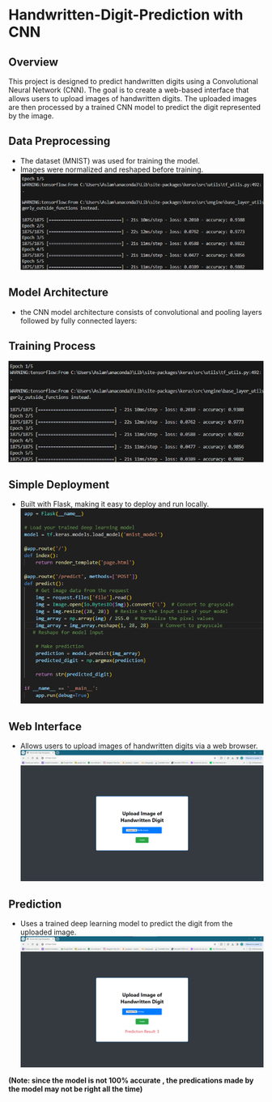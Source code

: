 # Handwritten-Digit-Prediction with CNN

## Overview
This project is designed to predict handwritten digits using a Convolutional Neural Network (CNN). 
The goal is to create a web-based interface that allows users to upload images of handwritten digits. The uploaded images are then processed by a trained CNN model to predict the digit represented by the image.

## Data Preprocessing
- The dataset (MNIST) was used for training the model.
- Images were normalized and reshaped before training.
![Image Description](Outputs/epoch.png)

## Model Architecture
- the CNN model architecture consists of convolutional and pooling layers followed by fully connected layers:

## Training Process
  ![Image Description](Outputs/epoch.png)

## Simple Deployment
 - Built with Flask, making it easy to deploy and run locally.
![Image Description](Outputs/flask_render.png)

## Web Interface
- Allows users to upload images of handwritten digits via a web browser.
![Image Description](Outputs/page1.png)

## Prediction
- Uses a trained deep learning model to predict the digit from the uploaded image.
![Image Description](Outputs/pre2.png)

**(Note: since the model is not 100% accurate , the predications made by the model may not be right all the time)**
 


